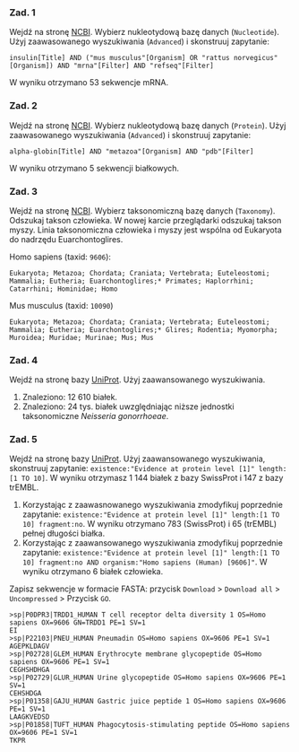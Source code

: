 ### Zad. 1
Wejdź na stronę [NCBI](https://www.ncbi.nlm.nih.gov). Wybierz nukleotydową bazę danych (`Nucleotide`). Użyj zaawasowanego wyszukiwania (`Advanced`) i skonstruuj zapytanie:

```
insulin[Title] AND ("mus musculus"[Organism] OR "rattus norvegicus"[Organism]) AND "mrna"[Filter] AND "refseq"[Filter]
```

W wyniku otrzymano 53 sekwencje mRNA.

### Zad. 2
Wejdź na stronę [NCBI](https://www.ncbi.nlm.nih.gov). Wybierz nukleotydową bazę danych (`Protein`). Użyj zaawasowanego wyszukiwania (`Advanced`) i skonstruuj zapytanie:

```
alpha-globin[Title] AND "metazoa"[Organism] AND "pdb"[Filter]
```

W wyniku otrzymano 5 sekwencji białkowych.


### Zad. 3
Wejdź na stronę [NCBI](https://www.ncbi.nlm.nih.gov). Wybierz taksonomiczną bazę danych (`Taxonomy`). Odszukaj takson człowieka. W nowej karcie przeglądarki odszukaj takson myszy. Linia taksonomiczna człowieka i myszy jest wspólna od Eukaryota do nadrzędu Euarchontoglires.

Homo sapiens (taxid: `9606`):

```
Eukaryota; Metazoa; Chordata; Craniata; Vertebrata; Euteleostomi; Mammalia; Eutheria; Euarchontoglires;* Primates; Haplorrhini; Catarrhini; Hominidae; Homo
```

Mus musculus (taxid: `10090`)

```
Eukaryota; Metazoa; Chordata; Craniata; Vertebrata; Euteleostomi; Mammalia; Eutheria; Euarchontoglires;* Glires; Rodentia; Myomorpha; Muroidea; Muridae; Murinae; Mus; Mus
```

### Zad. 4
Wejdź na stronę bazy [UniProt](https://www.uniprot.org). Użyj zaawansowanego wyszukiwania.

1. Znaleziono: 12 610 białek.
2. Znaleziono: 24 tys. białek uwzględniając niższe jednostki taksonomiczne *Neisseria gonorrhoeae*. 


### Zad. 5
Wejdź na stronę bazy [UniProt](https://www.uniprot.org). Użyj zaawansowanego wyszukiwania, skonstruuj zapytanie: `existence:"Evidence at protein level [1]" length:[1 TO 10]`. W wyniku otrzymasz 1 144 białek z bazy SwissProt i 147 z bazy trEMBL.

1. Korzystając z zaawasnowanego wyszukiwania zmodyfikuj poprzednie zapytanie: `existence:"Evidence at protein level [1]" length:[1 TO 10] fragment:no`. W wyniku otrzymano 783 (SwissProt) i 65 (trEMBL) pełnej długości białka.
2. Korzystając z zaawansowanego wyszukiwania zmodyfikuj poprzednie zapytanie: `existence:"Evidence at protein level [1]" length:[1 TO 10] fragment:no AND organism:"Homo sapiens (Human) [9606]"`. W wyniku otrzymano 6 białek człowieka.

Zapisz sekwencje w formacie FASTA: przycisk `Download` > `Download all` > `Uncompressed` > Przycisk `GO`.

```
>sp|P0DPR3|TRDD1_HUMAN T cell receptor delta diversity 1 OS=Homo sapiens OX=9606 GN=TRDD1 PE=1 SV=1
EI
>sp|P22103|PNEU_HUMAN Pneumadin OS=Homo sapiens OX=9606 PE=1 SV=1
AGEPKLDAGV
>sp|P02728|GLEM_HUMAN Erythrocyte membrane glycopeptide OS=Homo sapiens OX=9606 PE=1 SV=1
CEGHSHDHGA
>sp|P02729|GLUR_HUMAN Urine glycopeptide OS=Homo sapiens OX=9606 PE=1 SV=1
CEHSHDGA
>sp|P01358|GAJU_HUMAN Gastric juice peptide 1 OS=Homo sapiens OX=9606 PE=1 SV=1
LAAGKVEDSD
>sp|P01858|TUFT_HUMAN Phagocytosis-stimulating peptide OS=Homo sapiens OX=9606 PE=1 SV=1
TKPR
```